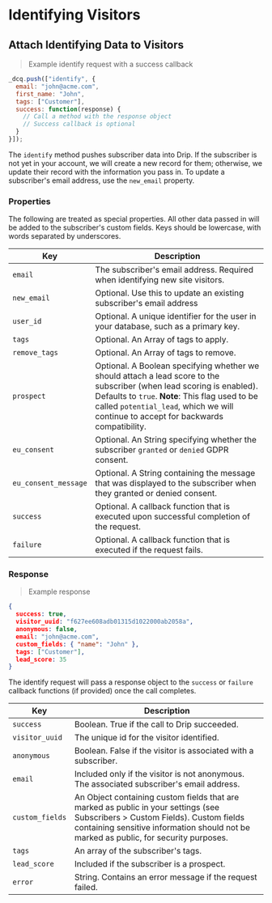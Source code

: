 # Identifying Visitors

## Attach Identifying Data to Visitors

> Example identify request with a success callback

```javascript
_dcq.push(["identify", {
  email: "john@acme.com",
  first_name: "John",
  tags: ["Customer"],
  success: function(response) {
    // Call a method with the response object
    // Success callback is optional
  }
}]);
```

The `identify` method pushes subscriber data into Drip. If the subscriber is not yet in your account, we will create a new record for them; otherwise, we update their record with the information you pass in. To update a subscriber's email address, use the `new_email` property.

### Properties

The following are treated as special properties. All other data passed in will be added to the subscriber's custom fields. Keys should be lowercase, with words separated by underscores.

<table>
  <thead>
    <tr>
      <th>Key</th>
      <th>Description</th>
    </tr>
  </thead>
  <tbody>
    <tr>
      <td><code>email</code></td>
      <td>The subscriber's email address. Required when identifying new site visitors.</td>
    </tr>
    <tr>
      <td><code>new_email</code></td>
      <td>Optional. Use this to update an existing subscriber's email address</td>
    </tr>
    <tr>
      <td><code>user_id</code></td>
      <td>Optional. A unique identifier for the user in your database, such as a primary key.</td>
    </tr>
    <tr>
      <td><code>tags</code></td>
      <td>Optional. An Array of tags to apply.</td>
    </tr>
    <tr>
      <td><code>remove_tags</code></td>
      <td>Optional. An Array of tags to remove.</td>
    </tr>
    <tr>
      <td><code>prospect</code></td>
      <td>Optional. A Boolean specifying whether we should attach a lead score to the subscriber (when lead scoring is enabled). Defaults to <code>true</code>. <strong>Note</strong>: This flag used to be called <code>potential_lead</code>, which we will continue to accept for backwards compatibility.</td>
    </tr>
    <tr>
      <td><code>eu_consent</code></td>
      <td>Optional. An String specifying whether the subscriber <code>granted</code> or <code>denied</code> GDPR consent.</td>
    </tr>
    <tr>
      <td><code>eu_consent_message</code></td>
      <td>Optional. A String containing the message that was displayed to the subscriber when they granted or denied consent.</td>
    </tr>
    <tr>
      <td><code>success</code></td>
      <td>Optional. A callback function that is executed upon successful completion of the request.</td>
    </tr>
    <tr>
      <td><code>failure</code></td>
      <td>Optional. A callback function that is executed if the request fails.</td>
    </tr>
  </tbody>
</table>

### Response

> Example response

```json
{
  success: true,
  visitor_uuid: "f627ee608adb01315d1022000ab2058a",
  anonymous: false,
  email: "john@acme.com",
  custom_fields: { "name": "John" },
  tags: ["Customer"],
  lead_score: 35
}
```

The identify request will pass a response object to the <code>success</code> or <code>failure</code> callback functions (if provided) once the call completes.

<table>
  <thead>
    <tr>
      <th>Key</th>
      <th>Description</th>
    </tr>
  </thead>
  <tbody>
    <tr>
      <td><code>success</code></td>
      <td>Boolean. True if the call to Drip succeeded.</td>
    </tr>
    <tr>
      <td><code>visitor_uuid</code></td>
      <td>The unique id for the visitor identified.</td>
    </tr>
    <tr>
      <td><code>anonymous</code></td>
      <td>Boolean. False if the visitor is associated with a subscriber.</td>
    </tr>
    <tr>
      <td><code>email</code></td>
      <td>Included only if the visitor is not anonymous. The associated subscriber's email address.</td>
    </tr>
    <tr>
      <td><code>custom_fields</code></td>
      <td>An Object containing custom fields that are marked as public in your settings (see Subscribers > Custom Fields). Custom fields containing sensitive information should not be marked as public, for security purposes.</td>
    </tr>
    <tr>
      <td><code>tags</code></td>
      <td>An array of the subscriber's tags.</td>
    </tr>
    <tr>
      <td><code>lead_score</code></td>
      <td>Included if the subscriber is a prospect.</td>
    </tr>
    <tr>
      <td><code>error</code></td>
      <td>String. Contains an error message if the request failed.</td>
    </tr>
  </tbody>
</table>
